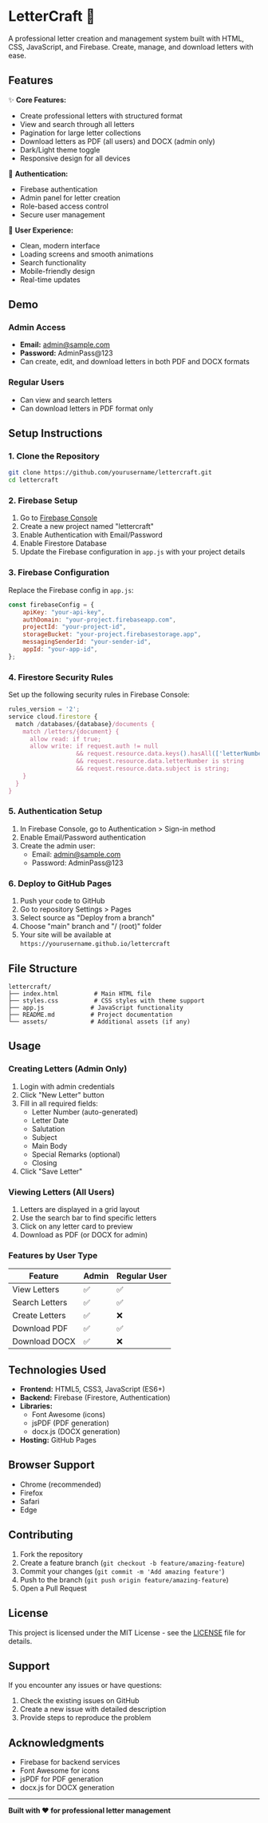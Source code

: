 # LetterCraft 📝

A professional letter creation and management system built with HTML, CSS, JavaScript, and Firebase. Create, manage, and download letters with ease.

## Features

✨ **Core Features:**
- Create professional letters with structured format
- View and search through all letters
- Pagination for large letter collections
- Download letters as PDF (all users) and DOCX (admin only)
- Dark/Light theme toggle
- Responsive design for all devices

🔐 **Authentication:**
- Firebase authentication
- Admin panel for letter creation
- Role-based access control
- Secure user management

📱 **User Experience:**
- Clean, modern interface
- Loading screens and smooth animations
- Search functionality
- Mobile-friendly design
- Real-time updates

## Demo

### Admin Access
- **Email:** admin@sample.com
- **Password:** AdminPass@123
- Can create, edit, and download letters in both PDF and DOCX formats

### Regular Users
- Can view and search letters
- Can download letters in PDF format only

## Setup Instructions

### 1. Clone the Repository
```bash
git clone https://github.com/yourusername/lettercraft.git
cd lettercraft
```

### 2. Firebase Setup
1. Go to [Firebase Console](https://console.firebase.google.com/)
2. Create a new project named "lettercraft"
3. Enable Authentication with Email/Password
4. Enable Firestore Database
5. Update the Firebase configuration in `app.js` with your project details

### 3. Firebase Configuration
Replace the Firebase config in `app.js`:
```javascript
const firebaseConfig = {
    apiKey: "your-api-key",
    authDomain: "your-project.firebaseapp.com",
    projectId: "your-project-id",
    storageBucket: "your-project.firebasestorage.app",
    messagingSenderId: "your-sender-id",
    appId: "your-app-id",
};
```

### 4. Firestore Security Rules
Set up the following security rules in Firebase Console:
```javascript
rules_version = '2';
service cloud.firestore {
  match /databases/{database}/documents {
    match /letters/{document} {
      allow read: if true;
      allow write: if request.auth != null
                   && request.resource.data.keys().hasAll(['letterNumber', 'subject', 'mainBody'])
                   && request.resource.data.letterNumber is string
                   && request.resource.data.subject is string;
    }
  }
}
```

### 5. Authentication Setup
1. In Firebase Console, go to Authentication > Sign-in method
2. Enable Email/Password authentication
3. Create the admin user:
   - Email: admin@sample.com
   - Password: AdminPass@123

### 6. Deploy to GitHub Pages
1. Push your code to GitHub
2. Go to repository Settings > Pages
3. Select source as "Deploy from a branch"
4. Choose "main" branch and "/ (root)" folder
5. Your site will be available at `https://yourusername.github.io/lettercraft`

## File Structure

```
lettercraft/
├── index.html          # Main HTML file
├── styles.css          # CSS styles with theme support
├── app.js             # JavaScript functionality
├── README.md          # Project documentation
└── assets/            # Additional assets (if any)
```

## Usage

### Creating Letters (Admin Only)
1. Login with admin credentials
2. Click "New Letter" button
3. Fill in all required fields:
   - Letter Number (auto-generated)
   - Letter Date
   - Salutation
   - Subject
   - Main Body
   - Special Remarks (optional)
   - Closing
4. Click "Save Letter"

### Viewing Letters (All Users)
1. Letters are displayed in a grid layout
2. Use the search bar to find specific letters
3. Click on any letter card to preview
4. Download as PDF (or DOCX for admin)

### Features by User Type

| Feature | Admin | Regular User |
|---------|-------|--------------|
| View Letters | ✅ | ✅ |
| Search Letters | ✅ | ✅ |
| Create Letters | ✅ | ❌ |
| Download PDF | ✅ | ✅ |
| Download DOCX | ✅ | ❌ |

## Technologies Used

- **Frontend:** HTML5, CSS3, JavaScript (ES6+)
- **Backend:** Firebase (Firestore, Authentication)
- **Libraries:** 
  - Font Awesome (icons)
  - jsPDF (PDF generation)
  - docx.js (DOCX generation)
- **Hosting:** GitHub Pages

## Browser Support

- Chrome (recommended)
- Firefox
- Safari
- Edge

## Contributing

1. Fork the repository
2. Create a feature branch (`git checkout -b feature/amazing-feature`)
3. Commit your changes (`git commit -m 'Add amazing feature'`)
4. Push to the branch (`git push origin feature/amazing-feature`)
5. Open a Pull Request

## License

This project is licensed under the MIT License - see the [LICENSE](LICENSE) file for details.

## Support

If you encounter any issues or have questions:
1. Check the existing issues on GitHub
2. Create a new issue with detailed description
3. Provide steps to reproduce the problem

## Acknowledgments

- Firebase for backend services
- Font Awesome for icons
- jsPDF for PDF generation
- docx.js for DOCX generation

---

**Built with ❤️ for professional letter management**